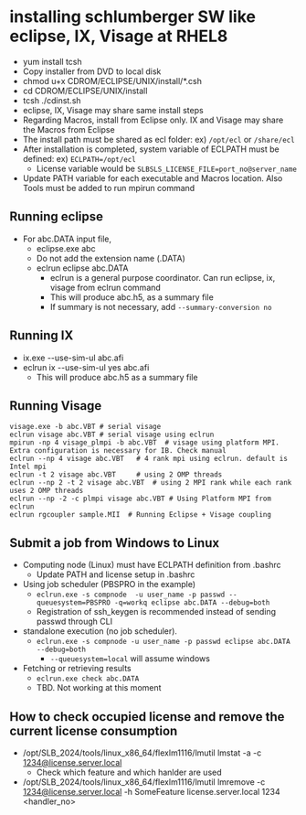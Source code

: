 # installing schlumberger SW like eclipse, IX, Visage at RHEL8
- yum install tcsh
- Copy installer from DVD to local disk
- chmod u+x CDROM/ECLIPSE/UNIX/install/*.csh
- cd CDROM/ECLIPSE/UNIX/install
- tcsh ./cdinst.sh
- eclipse, IX, Visage may share same install steps
- Regarding Macros, install from Eclipse only. IX and Visage may share the Macros from Eclipse
- The install path must be shared as ecl folder: ex) `/opt/ecl` or `/share/ecl`
- After installation is completed, system variable of ECLPATH must be defined: ex) `ECLPATH=/opt/ecl`
  - License variable would be `SLBSLS_LICENSE_FILE=port_no@server_name`
- Update PATH variable for each executable and Macros location. Also Tools must be added to run mpirun command

## Running eclipse
- For abc.DATA input file,
  - eclipse.exe abc
  - Do not add the extension name (.DATA)
  - eclrun eclipse abc.DATA
    - eclrun is a general purpose coordinator. Can run eclipse, ix, visage from eclrun command
    - This will produce abc.h5, as a summary file
    - If summary is not necessary, add `--summary-conversion no`
    
## Running IX
- ix.exe --use-sim-ul abc.afi
- eclrun ix --use-sim-ul yes abc.afi
  - This will produce abc.h5 as a summary file

## Running Visage
```
visage.exe -b abc.VBT # serial visage
eclrun visage abc.VBT # serial visage using eclrun
mpirun -np 4 visage_plmpi -b abc.VBT  # visage using platform MPI. Extra configuration is necessary for IB. Check manual
eclrun --np 4 visage abc.VBT   # 4 rank mpi using eclrun. default is Intel mpi
eclrun -t 2 visage abc.VBT     # using 2 OMP threads
eclrun --np 2 -t 2 visage abc.VBT  # using 2 MPI rank while each rank uses 2 OMP threads
eclrun --np -2 -c plmpi visage abc.VBT # Using Platform MPI from eclrun
eclrun rgcoupler sample.MII  # Running Eclipse + Visage coupling
```

## Submit a job from Windows to Linux
- Computing node (Linux) must have ECLPATH definition from .bashrc  
  - Update PATH and license setup in .bashrc
- Using job scheduler (PBSPRO in the example)
  - `eclrun.exe -s compnode  -u user_name -p passwd --queuesystem=PBSPRO -q=workq eclipse abc.DATA --debug=both`
  - Registration of ssh_keygen is recommended instead of sending passwd through CLI
- standalone execution (no job scheduler). 
  - `eclrun.exe -s compnode -u user_name -p passwd eclipse abc.DATA --debug=both`
    - `--queuesystem=local` will assume windows
- Fetching or retrieving results 
  - `eclrun.exe check abc.DATA`
  - TBD. Not working at this moment

## How to check occupied license and remove the current license consumption
- /opt/SLB_2024/tools/linux_x86_64/flexlm1116/lmutil lmstat -a -c 1234@license.server.local
  - Check which feature and which hanlder are used
- /opt/SLB_2024/tools/linux_x86_64/flexlm1116/lmutil lmremove -c 1234@license.server.local -h SomeFeature license.server.local 1234 <handler_no>

